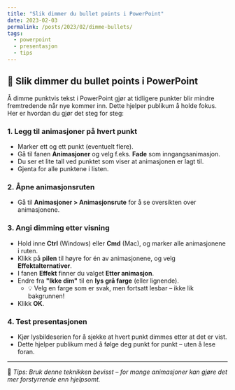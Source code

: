 ```yaml
---
title: "Slik dimmer du bullet points i PowerPoint"
date: 2023-02-03
permalink: /posts/2023/02/dimme-bullets/
tags:
  - powerpoint
  - presentasjon
  - tips
---
```


## 🔅 Slik dimmer du bullet points i PowerPoint

Å dimme punktvis tekst i PowerPoint gjør at tidligere punkter blir mindre fremtredende når nye kommer inn. Dette hjelper publikum å holde fokus. Her er hvordan du gjør det steg for steg:

### 1. Legg til animasjoner på hvert punkt

- Marker ett og ett punkt (eventuelt flere).
- Gå til fanen **Animasjoner** og velg f.eks. **Fade** som inngangsanimasjon.
- Du ser et lite tall ved punktet som viser at animasjonen er lagt til.
- Gjenta for alle punktene i listen.

### 2. Åpne animasjonsruten

- Gå til **Animasjoner > Animasjonsrute** for å se oversikten over animasjonene.

### 3. Angi dimming etter visning

- Hold inne **Ctrl** (Windows) eller **Cmd** (Mac), og marker alle animasjonene i ruten.
- Klikk på **pilen** til høyre for én av animasjonene, og velg **Effektalternativer**.
- I fanen **Effekt** finner du valget **Etter animasjon**.
- Endre fra **"Ikke dim"** til en **lys grå farge** (eller lignende).
  - 💡 Velg en farge som er svak, men fortsatt lesbar – ikke lik bakgrunnen!
- Klikk **OK**.

### 4. Test presentasjonen

- Kjør lysbildeserien for å sjekke at hvert punkt dimmes etter at det er vist.
- Dette hjelper publikum med å følge deg punkt for punkt – uten å lese foran.

---

💬 *Tips: Bruk denne teknikken bevisst – for mange animasjoner kan gjøre det mer forstyrrende enn hjelpsomt.*
